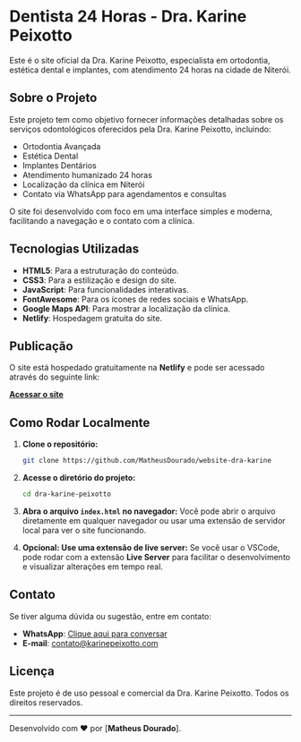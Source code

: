 # Dentista 24 Horas - Dra. Karine Peixotto

Este é o site oficial da Dra. Karine Peixotto, especialista em ortodontia, estética dental e implantes, com atendimento 24 horas na cidade de Niterói.

## Sobre o Projeto

Este projeto tem como objetivo fornecer informações detalhadas sobre os serviços odontológicos oferecidos pela Dra. Karine Peixotto, incluindo:

-   Ortodontia Avançada
-   Estética Dental
-   Implantes Dentários
-   Atendimento humanizado 24 horas
-   Localização da clínica em Niterói
-   Contato via WhatsApp para agendamentos e consultas

O site foi desenvolvido com foco em uma interface simples e moderna, facilitando a navegação e o contato com a clínica.

## Tecnologias Utilizadas

-   **HTML5**: Para a estruturação do conteúdo.
-   **CSS3**: Para a estilização e design do site.
-   **JavaScript**: Para funcionalidades interativas.
-   **FontAwesome**: Para os ícones de redes sociais e WhatsApp.
-   **Google Maps API**: Para mostrar a localização da clínica.
-   **Netlify**: Hospedagem gratuita do site.

## Publicação

O site está hospedado gratuitamente na **Netlify** e pode ser acessado através do seguinte link:

[**Acessar o site**](https://dentista24horas.netlify.app/)

## Como Rodar Localmente

1. **Clone o repositório:**

    ```bash
    git clone https://github.com/MatheusDourado/website-dra-karine
    ```

2. **Acesse o diretório do projeto:**

    ```bash
    cd dra-karine-peixotto
    ```

3. **Abra o arquivo `index.html` no navegador:**
   Você pode abrir o arquivo diretamente em qualquer navegador ou usar uma extensão de servidor local para ver o site funcionando.

4. **Opcional: Use uma extensão de live server:**
   Se você usar o VSCode, pode rodar com a extensão **Live Server** para facilitar o desenvolvimento e visualizar alterações em tempo real.

## Contato

Se tiver alguma dúvida ou sugestão, entre em contato:

-   **WhatsApp**: [Clique aqui para conversar](https://s.tintim.app/whatsapp/a7769c05-fa49-4437-826b-22457db5ca38/4ccafc60-a3a2-465c-af48-c5e21b619d77)
-   **E-mail**: contato@karinepeixotto.com

## Licença

Este projeto é de uso pessoal e comercial da Dra. Karine Peixotto. Todos os direitos reservados.

---

Desenvolvido com ❤️ por [**Matheus Dourado**].

